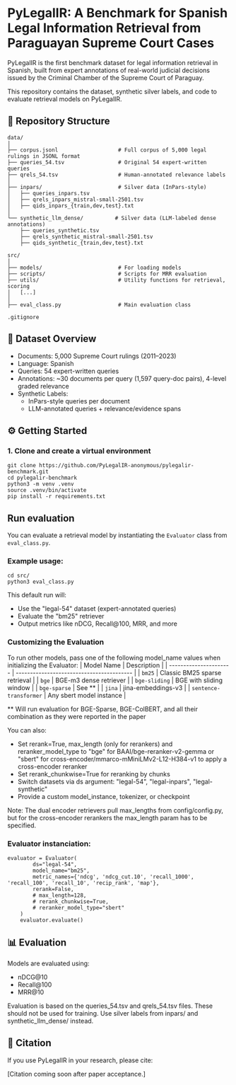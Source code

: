 # PyLegalIR: A Benchmark for Spanish Legal Information Retrieval from Paraguayan Supreme Court Cases
PyLegalIR is the first benchmark dataset for legal information retrieval in Spanish, built from expert annotations of real-world judicial decisions issued by the Criminal Chamber of the Supreme Court of Paraguay.

This repository contains the dataset, synthetic silver labels, and code to evaluate retrieval models on PyLegalIR.

## 📂 Repository Structure
```
data/
│
├── corpus.jsonl                   # Full corpus of 5,000 legal rulings in JSONL format
├── queries_54.tsv                 # Original 54 expert-written queries
├── qrels_54.tsv                   # Human-annotated relevance labels
│
├── inpars/                        # Silver data (InPars-style)
│   ├── queries_inpars.tsv
│   ├── qrels_inpars_mistral-small-2501.tsv
│   ├── qids_inpars_{train,dev,test}.txt
│
└── synthetic_llm_dense/          # Silver data (LLM-labeled dense annotations)
    ├── queries_synthetic.tsv
    ├── qrels_synthetic_mistral-small-2501.tsv
    ├── qids_synthetic_{train,dev,test}.txt

src/
│
├── models/                        # For loading models
├── scripts/                       # Scripts for MRR evaluation
├── utils/                         # Utility functions for retrieval, scoring
│   [...]
│
├── eval_class.py                  # Main evaluation class

.gitignore
```

## 📝 Dataset Overview

- Documents: 5,000 Supreme Court rulings (2011–2023)
- Language: Spanish
- Queries: 54 expert-written queries
- Annotations: ~30 documents per query (1,597 query-doc pairs), 4-level graded relevance
- Synthetic Labels:
    - InPars-style queries per document
    - LLM-annotated queries + relevance/evidence spans

## ⚙️ Getting Started
### 1. Clone and create a virtual environment
```
git clone https://github.com/PyLegalIR-anonymous/pylegalir-benchmark.git
cd pylegalir-benchmark
python3 -m venv .venv
source .venv/bin/activate
pip install -r requirements.txt
```

## Run evaluation
You can evaluate a retrieval model by instantiating the `Evaluator` class from `eval_class.py`.

### Example usage:
```
cd src/
python3 eval_class.py
```

This default run will:

- Use the "legal-54" dataset (expert-annotated queries)
- Evaluate the "bm25" retriever
- Output metrics like nDCG, Recall@100, MRR, and more

### Customizing the Evaluation
To run other models, pass one of the following model_name values when initializing the Evaluator:
| Model Name             | Description                               |
| ---------------------- | ----------------------------------------- |
| `bm25`                 | Classic BM25 sparse retrieval             |
| `bge`                  | BGE-m3 dense retriever                    |
| `bge-sliding`          | BGE with sliding window                   |
| `bge-sparse`           | See **                                    |
| `jina`                 | jina-embeddings-v3                        |
| `sentence-transformer` | Any sbert model instance                  |

** Will run evaluation for BGE-Sparse, BGE-ColBERT, and all their combination as they were reported in the paper

You can also:

- Set rerank=True, max_length (only for rerankers) and reranker_model_type to "bge" for BAAI/bge-reranker-v2-gemma or "sbert" for cross-encoder/mmarco-mMiniLMv2-L12-H384-v1 to apply a cross-encoder reranker
- Set rerank_chunkwise=True for reranking by chunks
- Switch datasets via ds argument: "legal-54", "legal-inpars", "legal-synthetic"
- Provide a custom model_instance, tokenizer, or checkpoint

Note: The dual encoder retrievers pull max_lengths from config/config.py, but for the cross-encoder rerankers the max_length param has to be specified.

### Evaluator instanciation:
```
evaluator = Evaluator(
        ds="legal-54",
        model_name="bm25",
        metric_names={'ndcg', 'ndcg_cut.10', 'recall_1000', 'recall_100', 'recall_10', 'recip_rank', 'map'},
        rerank=False,
        # max_length=128,
        # rerank_chunkwise=True,
        # reranker_model_type="sbert"
    )
    evaluator.evaluate()
```

## 📊 Evaluation
Models are evaluated using:

- nDCG@10
- Recall@100
- MRR@10

Evaluation is based on the queries_54.tsv and qrels_54.tsv files. These should not be used for training. Use silver labels from inpars/ and synthetic_llm_dense/ instead.

## 📜 Citation

If you use PyLegalIR in your research, please cite:

[Citation coming soon after paper acceptance.]
